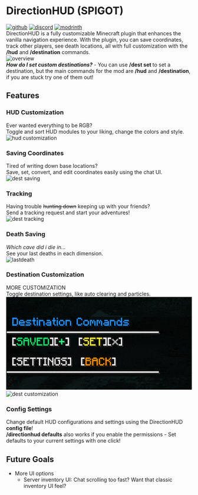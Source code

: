 # DirectionHUD (SPIGOT)
[![github](https://img.shields.io/github/v/release/oth3r/DirectionHUD?color=blueviolet&logo=github)](https://github.com/Oth3r/DirectionHUD/releases)  [![discord](https://dcbadge.vercel.app/api/server/Mec6yNQ9B7?style=flat)](https://discord.gg/Mec6yNQ9B7) [![modrinth](https://img.shields.io/modrinth/dt/directionhud-plugin?label=Modrinth&logo=modrinth)](https://modrinth.com/mod/directionhud-spigot)
\
DirectionHUD is a fully customizable Minecraft plugin that enhances the vanilla navigation experience.
With the plugin, you can save coordinates, track other players, see death locations, all with full customization with the **/hud** and **/destination** commands.
\
![overview](https://github.com/Oth3r/DirectionHUD/blob/master/media/directionhud%20overview.gif?raw=true)
\
***How do I set custom destinations?*** - You can use **/dest set <XYZ>** to set a destination, but the main commands for the mod are **/hud** and **/destination**, if you are stuck try one of them out!

## Features
### HUD Customization
Ever wanted everything to be RGB?
\
Toggle and sort HUD modules to your liking, change the colors and style.
\
![hud customization](https://github.com/Oth3r/DirectionHUD/blob/master/media/hud%20customization.gif?raw=true)

### Saving Coordinates
Tired of writing down base locations?
\
Save, set, convert, and edit coordinates easily using the chat UI.
\
![dest saving](https://github.com/Oth3r/DirectionHUD/blob/master/media/dest%20saving.gif?raw=true)

### Tracking
Having trouble ~~hunting down~~ keeping up with your friends?
\
Send a tracking request and start your adventures!
\
![dest tracking](https://github.com/Oth3r/DirectionHUD/blob/master/media/tracking.gif?raw=true)

### Death Saving
*Which cave did i die in...*
\
See your last deaths in each dimension.
\
![lastdeath](https://github.com/Oth3r/DirectionHUD/blob/master/media/lastdeath.gif?raw=true)

### Destination Customization
MORE CUSTOMIZATION
\
Toggle destination settings, like auto clearing and particles.
\
![adaptive dest](https://github.com/Oth3r/DirectionHUD/blob/master/media/adaptive%20dest.gif?raw=true)
\
![dest customization](https://github.com/Oth3r/DirectionHUD/blob/master/media/dest%20customization.gif?raw=true)

### Config Settings
Change default HUD configurations and settings using the DirectionHUD **config file**! 
\
**/directionhud defaults** also works if you enable the permissions - Set defaults to your current settings with one click!

## Future Goals
* More UI options
  * Server inventory UI: Chat scrolling too fast? Want that classic inventory UI feel? 
